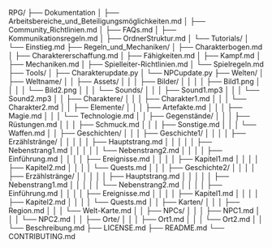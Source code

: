 RPG/
├── Dokumentation 
│   ├── Arbeitsbereiche_und_Beteiligungsmöglichkeiten.md
│   ├── Community_Richtlinien.md
│   ├── FAQs.md
│   ├── Kommunikationsregeln.md
│   ├── OrdnerStruktur.md
│   └── Tutorials/
│       └── Einstieg.md
├── Regeln_und_Mechaniken/
│   ├── Charakterbogen.md
│   ├── Charaktererschaffung.md
│   ├── Fähigkeiten.md
│   ├── Kampf.md
│   ├── Mechaniken.md
│   ├── Spielleiter-Richtlinien.md
│   └── Spielregeln.md
├── Tools/
│   ├── Charakterupdate.py
│   └── NPCupdate.py
├── Welten/
│   ├── Weltname/
│   │   ├── Assets/
│   │   │   ├── Bilder/
│   │   │   │   ├── Bild1.png
│   │   │   │   └── Bild2.png
│   │   │   └── Sounds/
│   │   │       ├── Sound1.mp3
│   │   │       └── Sound2.mp3
│   │   ├── Charaktere/
│   │   │   ├── Charakter1.md
│   │   │   └── Charakter2.md
│   │   ├── Elemente/
│   │   │   ├── Artefakte.md
│   │   │   ├── Magie.md
│   │   │   └── Technologie.md
│   │   ├── Gegenstände/
│   │   │   ├── Rüstungen.md
│   │   │   ├── Schmuck.md
│   │   │   ├── Sonstige.md
│   │   │   └── Waffen.md
│   │   ├── Geschichten/
│   │   │   ├── Geschichte1/
│   │   │   │   ├── Erzählstränge/
│   │   │   │   │   ├── Hauptstrang.md
│   │   │   │   │   ├── Nebenstrang1.md
│   │   │   │   │   └── Nebenstrang2.md
│   │   │   │   ├── Einführung.md
│   │   │   │   ├── Ereignisse.md
│   │   │   │   ├── Kapitel1.md
│   │   │   │   ├── Kapitel2.md
│   │   │   │   └── Quests.md
│   │   │   ├── Geschichte2/
│   │   │   │   ├── Erzählstränge/
│   │   │   │   │   ├── Hauptstrang.md
│   │   │   │   │   ├── Nebenstrang1.md
│   │   │   │   │   └── Nebenstrang2.md
│   │   │   │   ├── Einführung.md
│   │   │   │   ├── Ereignisse.md
│   │   │   │   ├── Kapitel1.md
│   │   │   │   ├── Kapitel2.md
│   │   │   │   └── Quests.md
│   │   ├── Karten/
│   │   │   ├── Region.md
│   │   │   └── Welt-Karte.md
│   │   ├── NPCs/
│   │   │   ├── NPC1.md
│   │   │   └── NPC2.md
│   │   ├── Orte/
│   │   │   ├── Ort1.md
│   │   │   └── Ort2.md
│   │   └── Beschreibung.md
├── LICENSE.md
├── README.md
└── CONTRIBUTING.md
